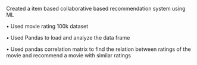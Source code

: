 
Created a item based collaborative based recommendation system using ML

  • Used movie rating 100k dataset
	
  • Used Pandas to load and analyze the data frame
	
  • Used pandas correlation matrix to find the relation between ratings of the movie and recommend a movie with similar ratings
